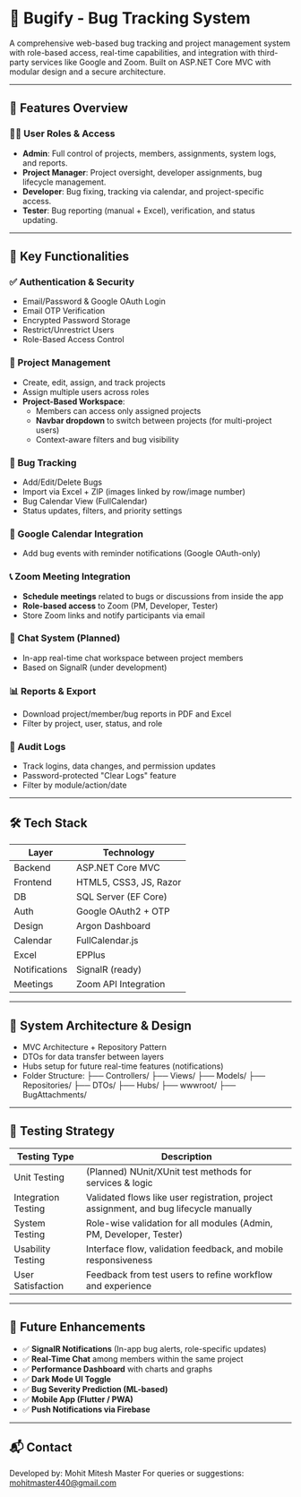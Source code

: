 # 🐞 Bugify - Bug Tracking System

A comprehensive web-based bug tracking and project management system with role-based access, real-time capabilities, and integration with third-party services like Google and Zoom. Built on ASP.NET Core MVC with modular design and a secure architecture.

---

## 📌 Features Overview

### 🧑‍💼 User Roles & Access
- **Admin**: Full control of projects, members, assignments, system logs, and reports.
- **Project Manager**: Project oversight, developer assignments, bug lifecycle management.
- **Developer**: Bug fixing, tracking via calendar, and project-specific access.
- **Tester**: Bug reporting (manual + Excel), verification, and status updating.

---

## 🧩 Key Functionalities

### ✅ Authentication & Security
- Email/Password & Google OAuth Login
- Email OTP Verification
- Encrypted Password Storage
- Restrict/Unrestrict Users
- Role-Based Access Control

### 📁 Project Management
- Create, edit, assign, and track projects
- Assign multiple users across roles
- **Project-Based Workspace**:
  - Members can access only assigned projects
  - **Navbar dropdown** to switch between projects (for multi-project users)
  - Context-aware filters and bug visibility

### 🐛 Bug Tracking
- Add/Edit/Delete Bugs
- Import via Excel + ZIP (images linked by row/image number)
- Bug Calendar View (FullCalendar)
- Status updates, filters, and priority settings

### 📅 Google Calendar Integration
- Add bug events with reminder notifications (Google OAuth-only)

### 📞 Zoom Meeting Integration
- **Schedule meetings** related to bugs or discussions from inside the app
- **Role-based access** to Zoom (PM, Developer, Tester)
- Store Zoom links and notify participants via email

### 💬 Chat System (Planned)
- In-app real-time chat workspace between project members
- Based on SignalR (under development)

### 📊 Reports & Export
- Download project/member/bug reports in PDF and Excel
- Filter by project, user, status, and role

### 📜 Audit Logs
- Track logins, data changes, and permission updates
- Password-protected "Clear Logs" feature
- Filter by module/action/date

---

## 🛠️ Tech Stack

| Layer        | Technology            |
|--------------|------------------------|
| Backend      | ASP.NET Core MVC       |
| Frontend     | HTML5, CSS3, JS, Razor |
| DB           | SQL Server (EF Core)   |
| Auth         | Google OAuth2 + OTP    |
| Design       | Argon Dashboard        |
| Calendar     | FullCalendar.js        |
| Excel        | EPPlus                 |
| Notifications| SignalR (ready)        |
| Meetings     | Zoom API Integration   |

---

## 🔐 System Architecture & Design

- MVC Architecture + Repository Pattern
- DTOs for data transfer between layers
- Hubs setup for future real-time features (notifications)
- Folder Structure:
├── Controllers/
├── Views/
├── Models/
├── Repositories/
├── DTOs/
├── Hubs/
├── wwwroot/
├── BugAttachments/


---

## 🧪 Testing Strategy

| Testing Type      | Description |
|--------------------|-------------|
| Unit Testing       | (Planned) NUnit/XUnit test methods for services & logic |
| Integration Testing| Validated flows like user registration, project assignment, and bug lifecycle manually |
| System Testing     | Role-wise validation for all modules (Admin, PM, Developer, Tester) |
| Usability Testing  | Interface flow, validation feedback, and mobile responsiveness |
| User Satisfaction  | Feedback from test users to refine workflow and experience |

---

## 🚀 Future Enhancements

- ✅ **SignalR Notifications** (In-app bug alerts, role-specific updates)
- ✅ **Real-Time Chat** among members within the same project
- ✅ **Performance Dashboard** with charts and graphs
- ✅ **Dark Mode UI Toggle**
- ✅ **Bug Severity Prediction (ML-based)**
- ✅ **Mobile App (Flutter / PWA)**
- ✅ **Push Notifications via Firebase**

---

## 📬 Contact
Developed by: Mohit Mitesh Master 
For queries or suggestions: mohitmaster440@gmail.com
